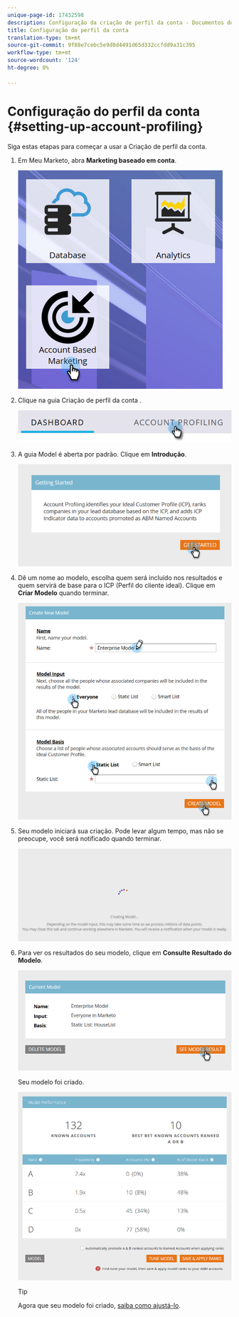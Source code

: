 ```yaml
---
unique-page-id: 17432598
description: Configuração da criação de perfil da conta - Documentos do Marketo - Documentação do produto
title: Configuração do perfil da conta
translation-type: tm+mt
source-git-commit: 9f88e7cebc5e9d0d4491d65d332ccfdd9a31c395
workflow-type: tm+mt
source-wordcount: '124'
ht-degree: 0%

---
```



# Configuração do perfil da conta {#setting-up-account-profiling}

Siga estas etapas para começar a usar a Criação de perfil da conta.

1. Em Meu Marketo, abra **Marketing baseado em conta**.

   ![](assets/one.png)

1. Clique na guia Criação de perfil da conta .

   ![](assets/two-1.png)

1. A guia Model é aberta por padrão. Clique em **Introdução**.

   ![](assets/three.png)

1. Dê um nome ao modelo, escolha quem será incluído nos resultados e quem servirá de base para o ICP (Perfil do cliente ideal). Clique em **Criar Modelo** quando terminar.

   ![](assets/four.png)

1. Seu modelo iniciará sua criação. Pode levar algum tempo, mas não se preocupe, você será notificado quando terminar.

   ![](assets/five.png)

1. Para ver os resultados do seu modelo, clique em **Consulte Resultado do Modelo**.

   ![](assets/six.png)

   Seu modelo foi criado.

   ![](assets/seven.png)

   >[!TIP]
   >
   >Agora que seu modelo foi criado, [saiba como ajustá-lo](/help/marketo/product-docs/target-account-management/account-profiling/account-profiling-ranking-and-tuning.md).
